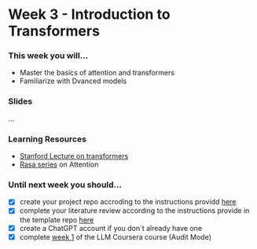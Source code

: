 # Week 3 - Introduction to Transformers

### This week you will...

- Master the basics of attention and transformers
- Familiarize with Dvanced models

### Slides

...

### Learning Resources

- [Stanford Lecture on transformers](https://www.youtube.com/watch?v=yqV_YfBBtK0&list=PLoROMvodv4rOwvldxftJTmoR3kRcWkJBp&index=7)
- [Rasa series](https://www.youtube.com/watch?v=yGTUuEx3GkA) on Attention

### Until next week you should...

- [x] create your project repo accroding to the instructions providd [here](https://opencampus.gitbook.io/opencampus-machine-learning-program/projects/requirements)
- [x] complete your literature review according to the instructions provide in the template repo [here](https://github.com/opencampus-sh/ml-project-template/blob/main/0_LiteratureReview/INSTRUCTIONS.md)
- [x] create a ChatGPT account if you don´t already have one
- [x] complete [week 1](https://www.coursera.org/learn/generative-ai-with-llms) of the LLM Coursera course (Audit Mode)
